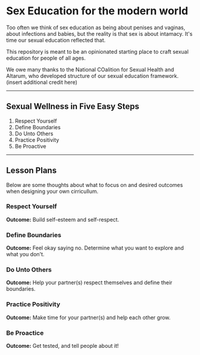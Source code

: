 # Sex Education for the modern world
Too often we think of sex education as being about penises and vaginas, about infections and babies, but the reality is that sex is about intamacy. It's time our sexual education reflected that.

This repository is meant to be an opinionated starting place to craft sexual education for people of all ages.

We owe many thanks to the National COalition for Sexual Health and Altarum, who developed structure of our sexual education framework. (insert additional credit here)

---

## Sexual Wellness in Five Easy Steps
1. Respect Yourself
2. Define Boundaries
3. Do Unto Others
4. Practice Positivity
5. Be Proactive

---

## Lesson Plans
Below are some thoughts about what to focus on and desired outcomes when designing your own cirricullum.

### Respect Yourself
**Outcome:** Build self-esteem and self-respect.

### Define Boundaries
**Outcome:** Feel okay saying no. Determine what you want to explore and what you don't.

### Do Unto Others
**Outcome:** Help your partner(s) respect themselves and define their boundaries.

### Practice Positivity
**Outcome:** Make time for your partner(s) and help each other grow.

### Be Proactice
**Outcome:** Get tested, and tell people about it!

